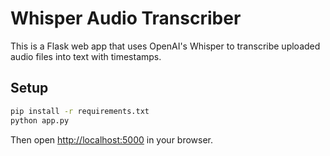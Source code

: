 # Whisper Audio Transcriber

This is a Flask web app that uses OpenAI's Whisper to transcribe uploaded audio files into text with timestamps.

## Setup

```bash
pip install -r requirements.txt
python app.py
```

Then open [http://localhost:5000](http://localhost:5000) in your browser.
